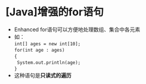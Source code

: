 # [Java]增强的for语句

- Enhanced for语句可以方便地处理数组、集合中各元素  
- 如：  
  `int[] ages = new int[10];`  
  `for(int age : ages)`  
  `{`  
  ` System.out.println(age);`  
  `}`  
- 这种语句是**只读式的遍历**

